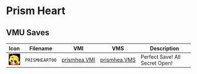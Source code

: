 # Prism Heart

## VMU Saves

| Icon | Filename | VMI | VMS | Description |
|------|----------|-----|-----|-------------|
| ![Prism Heart](../icons/PRISMHEART00.GIF) | `PRISMHEART00` | [prismhea.VMI](prismhea.VMI) | [prismhea.VMS](prismhea.VMS) | Perfect Save! All Secret Open! |
